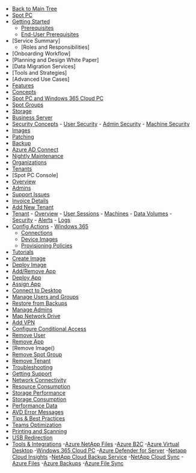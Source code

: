 <!-- Table of Contents -->

- <a href="/" class="sidebar-home"><i data-feather="arrow-left" class="sidebar-back-icon"></i>Back to Main Tree</a>
- [Spot PC](spot-pc/)
 - [Getting Started](spot-pc/getting-started/)
   - [Prerequisites](spot-pc/getting-started/prerequisites)
   - [End-User Prerequisites](spot-pc/getting-started/prerequisites/end-user-prerequisites)
 - [Service Summary]
   - [Roles and Responsibilities]
  - [Onboarding Workflow]
   - [Planning and Design White Paper]
   - [Data Migration Services]
   - [Tools and Strategies]
   - [Advanced Use Cases]
 - [Features](spot-pc/features/)
  - [Concepts](spot-pc/features/concepts/)
   - [Spot PC and Windows 365 Cloud PC]()
   - [Spot Groups]()
   - [Storage]()
   - [Business Server]()
   - [Security Concepts]()
    - [User Security]()
    - [Admin Security]()
    - [Machine Security]()
   - [Images]()
   - [Patching]()
   - [Backup]()
   - [Azure AD Connect]()
   - [Nightly Maintenance]()
   - [Organizations]()
   - [Tenants]()
  - [Spot PC Console]
   - [Overview]()
   - [Admins]()
   - [Support Issues](spot-pc/features/spot-pc-console/support-issues/)
   - [Invoice Details]()
   - [Add New Tenant]()
   - [Tenant]()
    - [Overview]()
    - [User Sessions]()
    - [Machines]()
    - [Data Volumes]()
    - [Security]()
    - [Alerts]()
    - [Logs]()
   - [Config Actions](spot-pc/features/config-actions)
    - [Windows 365](spot-pc/features/config-actions/windows-365/)
     - [Connections](spot-pc/features/config-actions/windows-365/connections/)
     - [Device Images](spot-pc/features/config-actions/windows-365/device-images/)
     - [Provisioning Policies](spot-pc/features/config-actions/windows-365/provisioning-policies/)
 - [Tutorials](spot-pc/tutorials/)
  - [Create Image]()
  - [Deploy Image]()
  - [Add/Remove App]()
  - [Deploy App]()
  - [Assign App]()
  - [Connect to Desktop]()
  - [Manage Users and Groups]()
  - [Restore from Backups]()
  - [Manage Admins]()
  - [Map Network Drive]()
  - [Add VPN]()
  - [Configure Conditional Access]()
  - [Remove User]()
  - [Remove App]()
  - [Remove Image()
  - [Remove Spot Group]()
  - [Remove Tenant]()
 - [Troubleshooting](spot-pc/troubleshooting/)
  - [Getting Support]()
  - [Network Connectivity]()
  - [Resource Consumption]()
  - [Storage Performance]()
  - [Storage Consumption]()
  - [Performance Data]()
  - [AVD Error Messages]()
 - [Tips & Best Practices](spot-pc/tips-and-best-practices/)
  - [Teams Optimization]()
  - [Printing and Scanning]()
  - [USB Redirection]()
 - [Tools & Integrations](spot-pc/tools-and-integrations/)
  -[Azure NetApp Files]()
  -[Azure B2C]()
  -[Azure Virtual Desktop]()
  -[Windows 365 Cloud PC]()
  -[Azure Defender for Server]()
  -[Netapp Cloud Insights]()
  -[NetApp Cloud Backup Service]()
  -[NetApp Cloud Sync]()
  -[Azure Files]()
  -[Azure Backups]()
  -[Azure File Sync]()
